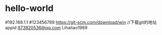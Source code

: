 # hello-world
#192.168.1.1
#123456789
https://git-scm.com/download/win //下载git的地址
appid 873820536@qq.com
Lihaitao1989
